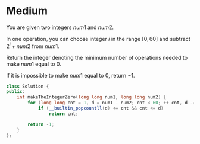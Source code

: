 # Medium

You are given two integers $num1$ and $num2$.

In one operation, you can choose integer $i$ in the range $[0, 60]$ and subtract $2^i + num2$ from $num1$.

Return the integer denoting the minimum number of operations needed to make $num1$ equal to $0$.

If it is impossible to make $num1$ equal to $0$, return $-1$.

```cpp
class Solution {
public:
    int makeTheIntegerZero(long long num1, long long num2) {
        for (long long cnt = 1, d = num1 - num2; cnt < 60; ++ cnt, d -= num2)
            if (__builtin_popcountll(d) <= cnt && cnt <= d)
                return cnt;

        return -1;
    }
};
```
